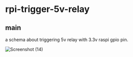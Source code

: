 # rpi-trigger-5v-relay

## main
 a schema about triggering 5v relay with 3.3v raspi gpio pin.


![Screenshot (14)](https://user-images.githubusercontent.com/64416872/115297533-f4281080-a164-11eb-9f14-c489635c565a.png)

